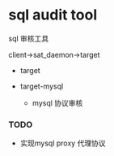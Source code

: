 # sql audit tool
sql 审核工具

client->sat_daemon->target

- target
  
- target-mysql
    - mysql 协议审核
  
### TODO 
- 实现mysql proxy 代理协议